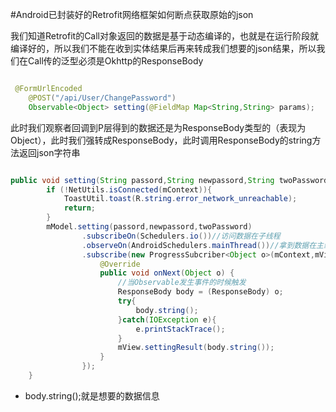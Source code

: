 #Android已封装好的Retrofit网络框架如何断点获取原始的json

我们知道Retrofit的Call对象返回的数据是基于动态编译的，也就是在运行阶段就编译好的，所以我们不能在收到实体结果后再来转成我们想要的json结果，所以我们在Call传的泛型必须是Okhttp的ResponseBody

```java

 @FormUrlEncoded
    @POST("/api/User/ChangePassword")
    Observable<Object> setting(@FieldMap Map<String,String> params);
```

此时我们观察者回调到P层得到的数据还是为ResponseBody类型的（表现为Object），此时我们强转成ResponseBody，此时调用ResponseBody的string方法返回json字符串

```java

public void setting(String passord,String newpassord,String twoPassword){
        if (!NetUtils.isConnected(mContext)){
            ToastUtil.toast(R.string.error_network_unreachable);
            return;
        }
        mModel.setting(passord,newpassord,twoPassword)
                .subscribeOn(Schedulers.io())//访问数据在子线程
                .observeOn(AndroidSchedulers.mainThread())//拿到数据在主线程
                .subscribe(new ProgressSubcriber<Object o>(mContext,mView) {
                    @Override
                    public void onNext(Object o) {
                        //当Observable发生事件的时候触发
						ResponseBody body = (ResponseBody) o;
						try{
							body.string();
						}catch(IOException e){
							e.printStackTrace();
						}
                        mView.settingResult(body.string());
                    }
                });
    }
```

- body.string();就是想要的数据信息